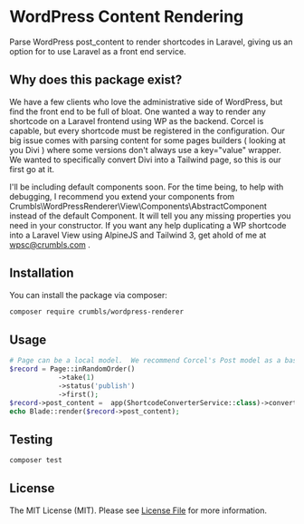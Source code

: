 # WordPress Content Rendering

Parse WordPress post_content to render shortcodes in Laravel, giving us an option for to use Laravel as a front end service.

## Why does this package exist?

We have a few clients who love the administrative side of WordPress, but find the front end to be full of bloat.  One
wanted a way to render any shortcode on a Laravel frontend using WP as the backend.  Corcel is capable, but every shortcode
must be registered in the configuration.  Our big issue comes with parsing content for some pages builders ( looking at you Divi )
where some versions don't always use a key="value" wrapper.  We wanted to specifically convert Divi into a Tailwind page, so
this is our first go at it.

I'll be including default components soon.  For the time being, to help with debugging, I recommend you extend
your components from Crumbls\WordPressRenderer\View\Components\AbstractComponent instead of the default Component. It 
will tell you any missing properties you need in your constructor.  If you want any help duplicating a WP shortcode
into a Laravel View using AlpineJS and Tailwind 3, get ahold of me at wpsc@crumbls.com .

## Installation

You can install the package via composer:

```bash
composer require crumbls/wordpress-renderer
```

## Usage

```php
# Page can be a local model.  We recommend Corcel's Post model as a base.
$record = Page::inRandomOrder()
            ->take(1)
            ->status('publish')
            ->first();
$record->post_content =  app(ShortcodeConverterService::class)->convert($record->post_content);
echo Blade::render($record->post_content);
```

## Testing

```bash
composer test
```

## License

The MIT License (MIT). Please see [License File](LICENSE.md) for more information.
